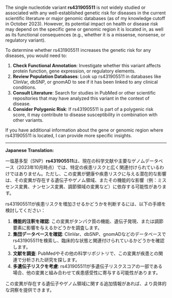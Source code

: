 The single nucleotide variant **rs431905511** is not widely studied or associated with any well-established genetic risk for diseases in the current scientific literature or major genomic databases (as of my knowledge cutoff in October 2023). However, its potential impact on health or disease risk may depend on the specific gene or genomic region it is located in, as well as its functional consequences (e.g., whether it is a missense, nonsense, or regulatory variant).

To determine whether rs431905511 increases the genetic risk for any diseases, you would need to:

1. **Check Functional Annotation**: Investigate whether this variant affects protein function, gene expression, or regulatory elements.
2. **Review Population Databases**: Look up rs431905511 in databases like ClinVar, dbSNP, or gnomAD to see if it has been linked to any clinical conditions.
3. **Consult Literature**: Search for studies in PubMed or other scientific repositories that may have analyzed this variant in the context of disease.
4. **Consider Polygenic Risk**: If rs431905511 is part of a polygenic risk score, it may contribute to disease susceptibility in combination with other variants.

If you have additional information about the gene or genomic region where rs431905511 is located, I can provide more specific insights.

---

**Japanese Translation:**

一塩基多型（SNP）**rs431905511**は、現在の科学文献や主要なゲノムデータベース（2023年10月時点）では、特定の疾患リスクと広く関連付けられているわけではありません。ただし、この変異が健康や疾患リスクに与える潜在的な影響は、その変異が存在する遺伝子やゲノム領域、またその機能的な影響（例：ミスセンス変異、ナンセンス変異、調節領域の変異など）に依存する可能性があります。

rs431905511が疾患リスクを増加させるかどうかを判断するには、以下の手順を検討してください：

1. **機能的注釈を確認**: この変異がタンパク質の機能、遺伝子発現、または調節要素に影響を与えるかどうかを調査します。
2. **集団データベースを確認**: ClinVar、dbSNP、gnomADなどのデータベースでrs431905511を検索し、臨床的な状態と関連付けられているかどうかを確認します。
3. **文献を調査**: PubMedやその他の科学リポジトリで、この変異が疾患との関連で分析された研究を探します。
4. **多遺伝子リスクを考慮**: rs431905511が多遺伝子リスクスコアの一部である場合、他の変異と組み合わせて疾患感受性に寄与する可能性があります。

この変異が存在する遺伝子やゲノム領域に関する追加情報があれば、より具体的な洞察を提供できます。